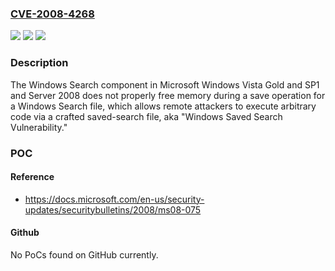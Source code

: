 ### [CVE-2008-4268](https://cve.mitre.org/cgi-bin/cvename.cgi?name=CVE-2008-4268)
![](https://img.shields.io/static/v1?label=Product&message=n%2Fa&color=blue)
![](https://img.shields.io/static/v1?label=Version&message=n%2Fa&color=blue)
![](https://img.shields.io/static/v1?label=Vulnerability&message=n%2Fa&color=brighgreen)

### Description

The Windows Search component in Microsoft Windows Vista Gold and SP1 and Server 2008 does not properly free memory during a save operation for a Windows Search file, which allows remote attackers to execute arbitrary code via a crafted saved-search file, aka "Windows Saved Search Vulnerability."

### POC

#### Reference
- https://docs.microsoft.com/en-us/security-updates/securitybulletins/2008/ms08-075

#### Github
No PoCs found on GitHub currently.

